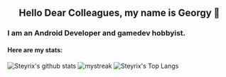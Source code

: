 <h2 align="center"> Hello Dear Colleagues, my name is Georgy 👋 </h2>

### I am an Android Developer and gamedev hobbyist.

#### Here are my stats: 

<p align="center">
  
  ![Steyrix's github stats](https://github-readme-stats.vercel.app/api?username=Steyrix&show_icons=true&theme=tokyonight)
  <img src="https://github-readme-streak-stats.herokuapp.com/?user=Steyrix&theme=tokyonight" alt="mystreak"/>
  ![Steyrix's Top Langs](https://github-readme-stats.vercel.app/api/top-langs/?username=Steyrix&theme=tokyonight&layout=compact)
  
</p>
